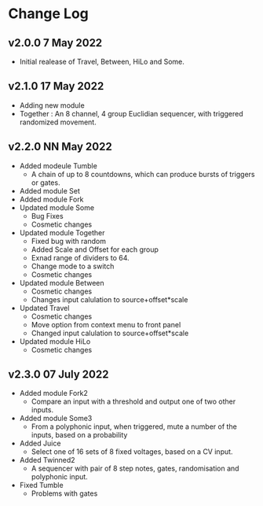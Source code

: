 # Change Log

## v2.0.0 7 May 2022
  * Initial realease of Travel, Between, HiLo and Some.

## v2.1.0 17 May 2022
  * Adding new module 
  * Together : An 8 channel, 4 group Euclidian sequencer, with triggered randomized movement.

## v2.2.0 NN May 2022
  * Added modeule Tumble
    * A chain of up to 8 countdowns, which can produce bursts of triggers or gates.
  * Added module Set
  * Added module Fork
  * Updated module Some
    * Bug Fixes
    * Cosmetic changes
  * Updated module Together
    * Fixed bug with random
    * Added Scale and Offset for each group
    * Exnad range of dividers to 64.
    * Change mode to a switch
    * Cosmetic changes
  * Updated module Between
    * Cosmetic changes
    * Changes input calulation to source+offset*scale
  * Updated Travel
    * Cosmetic changes
    * Move option from context menu to front panel
    * Changed input calulation to source+offset*scale
  * Updated module HiLo
    * Cosmetic changes

## v2.3.0 07 July 2022
  * Added module Fork2
    * Compare an input with a threshold and output one of two other inputs.
  * Added module Some3
    * From a polyphonic input, when triggered, mute a number of the inputs, based on a probability
  * Added Juice
    * Select one of 16 sets of 8 fixed voltages, based on a CV input.
  * Added Twinned2
    * A sequencer with pair of 8 step notes, gates, randomisation and polyphonic input.
  * Fixed Tumble
    * Problems with gates
